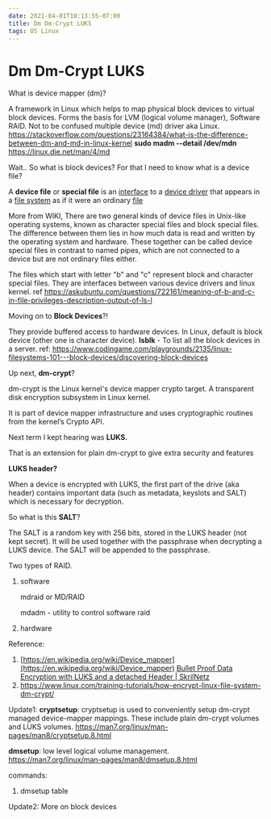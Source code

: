 ```yaml
---
date: 2021-04-01T10:13:55-07:00
title: Dm Dm-Crypt LUKS
tags: OS Linux
---
```


# Dm Dm-Crypt LUKS

What is device mapper (dm)?

A framework in Linux which helps to map physical block devices to virtual block devices. Forms the basis for LVM (logical volume manager), Software RAID.
Not to be confused multiple device (md) driver aka Linux. https://stackoverflow.com/questions/23164384/what-is-the-difference-between-dm-and-md-in-linux-kernel
**sudo madm --detail /dev/mdn**
https://linux.die.net/man/4/md

Wait.. So what is block devices? For that I need to know what is a device file?

A **device file** or **special file** is an [interface](https://en.wikipedia.org/wiki/Interface_(computer_science)) to a [device driver](https://en.wikipedia.org/wiki/Device_driver) that appears in a [file system](https://en.wikipedia.org/wiki/File_system) as if it were an ordinary [file](https://en.wikipedia.org/wiki/Computer_file)

More from WIKI, There are two general kinds of device files in Unix-like operating systems, known as character special files and block special files. The difference between them lies in how much data is read and written by the operating system and hardware. These together can be called device special files in contrast to named pipes, which are not connected to a device but are not ordinary files either.

The files which start with letter "b" and "c" represent block and character special files. They are interfaces between various device drivers and linux kernel. ref https://askubuntu.com/questions/722161/meaning-of-b-and-c-in-file-privileges-description-output-of-ls-l

Moving on to **Block Devices**?!

They provide buffered access to hardware devices. In Linux, default is block device (other one is character device).
**lsblk** - To list all the block devices in a server.
ref: https://www.codingame.com/playgrounds/2135/linux-filesystems-101---block-devices/discovering-block-devices


Up next, **dm-crypt**?

dm-crypt is the Linux kernel's device mapper crypto target. A transparent disk encryption subsystem in Linux kernel.

It is part of device mapper infrastructure and uses cryptographic routines from the kernel’s Crypto API.

Next term I kept hearing was **LUKS.**

That is an extension for plain dm-crypt to give extra security and features

**LUKS header?**

When a device is encrypted with LUKS, the first part of the drive (aka header) contains important data (such as metadata, keyslots and SALT) which is necessary for decryption.

So what is this **SALT**?

The SALT is a random key with 256 bits, stored in the LUKS header (not kept secret). It will be used together with the passphrase when decrypting a LUKS device. The SALT will be appended to the passphrase.

Two types of RAID.

1. software

      mdraid or MD/RAID

      mdadm - utility to control software raid

2. hardware

Reference:

1. [https://en.wikipedia.org/wiki/Device_mapper](https://en.wikipedia.org/wiki/Device_mapper)
[Bullet Proof Data Encryption with LUKS and a detached Header | SkrilNetz](https://www.skrilnetz.net/bullet-proof-data-encryption-with-luks-and-a-detached-header/)
2. https://www.linux.com/training-tutorials/how-encrypt-linux-file-system-dm-crypt/

Update1:
**cryptsetup**:
cryptsetup is used to conveniently setup dm-crypt managed device-mapper mappings. These include plain dm-crypt volumes and LUKS volumes.
https://man7.org/linux/man-pages/man8/cryptsetup.8.html

 **dmsetup**:
low level logical volume management.
https://man7.org/linux/man-pages/man8/dmsetup.8.html

commands:
1. dmsetup table

Update2:
More on block devices

